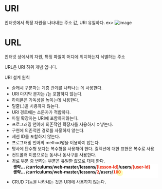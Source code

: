 # URI
인터넷에서 특정 자원을 나타내는 주소 값, URI 유일하다.
ex>
![image](https://user-images.githubusercontent.com/65396939/216335452-68cbc2d4-0859-428d-950f-ed79eff8b80a.png)

# URL
인터넷 상에서의 자원, 특정 파일이 어디에 위치하는지 식별하는 주소
 

URL은 URI 하위 개념 입니다.

URI 설계 원칙
* 슬래시 구분자는 계층 관계를 나타나는 데 사용한다.
* URI 마지막 문자는 /는 포함하지 않는다.
* 하이픈은 가독성을 높이는데 사용한다.
* 밑줄(_)을 사용하지 않는다.
* URI 경로에는 소문자가 적합하다.
* 파일 확장자는 URI에 포함하지않는다.
* 프로그래밍 언어에 의존적인 확장자를 사용하지 ㅇ낳는다.
* 구현에 의존적인 경로를 사욯하지 않는다.
* 세션 ID를 포함하지 않는다.
* 프로그래밍 언어의 method명을 이용하지 않는다.
* 명사에 단수형 보다는 복수형을 사용해야 한다. 컬렉션에 대한 표현은 복수로 사용
* 컨트롤러 이름으로는 동사나 동사구를 사용한다. 
* 경로 부분 중 변하는 부분은 유일한 값으로 대체 한다.
![img.png](img.png)
* CRUD 기능을 나타내는 것은 URI에 사용하지 않는다.




